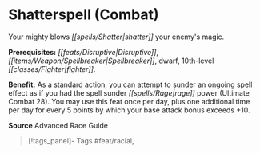 ﻿---
cssclass: [feats]

---
# Shatterspell (Combat)

Your mighty blows _[[spells/Shatter|shatter]]_ your enemy's magic.

**Prerequisites:** _[[feats/Disruptive|Disruptive]]_, _[[items/Weapon/Spellbreaker|Spellbreaker]]_, dwarf, 10th-level _[[classes/Fighter|fighter]]_.

**Benefit:** As a standard action, you can attempt to sunder an ongoing spell effect as if you had the spell sunder _[[spells/Rage|rage]]_ power (Ultimate Combat 28). You may use this feat once per day, plus one additional time per day for every 5 points by which your base attack bonus exceeds +10.

**Source** Advanced Race Guide
>[!tags_panel]- Tags
> #feat/racial, 